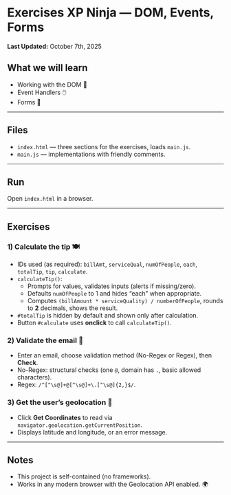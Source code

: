 # Exercises XP Ninja — DOM, Events, Forms

**Last Updated:** October 7th, 2025

## What we will learn
- Working with the DOM 🧩
- Event Handlers 🖱️
- Forms 📝

---

## Files
- `index.html` — three sections for the exercises, loads `main.js`.
- `main.js` — implementations with friendly comments.

---

## Run
Open `index.html` in a browser.

---

## Exercises

### 1) Calculate the tip 🍽️
- IDs used (as required): `billAmt`, `serviceQual`, `numOfPeople`, `each`, `totalTip`, `tip`, `calculate`.
- `calculateTip()`:
  - Prompts for values, validates inputs (alerts if missing/zero).  
  - Defaults `numOfPeople` to 1 and hides “each” when appropriate.  
  - Computes `(billAmount * serviceQuality) / numberOfPeople`, rounds to **2** decimals, shows the result.  
- `#totalTip` is hidden by default and shown only after calculation.  
- Button `#calculate` uses **onclick** to call `calculateTip()`.

### 2) Validate the email 📧
- Enter an email, choose validation method (No-Regex or Regex), then **Check**.  
- No-Regex: structural checks (one `@`, domain has `.`, basic allowed characters).  
- Regex: `/^[^\s@]+@[^\s@]+\.[^\s@]{2,}$/`.

### 3) Get the user’s geolocation 📍
- Click **Get Coordinates** to read via `navigator.geolocation.getCurrentPosition`.  
- Displays latitude and longitude, or an error message.

---

## Notes
- This project is self-contained (no frameworks).  
- Works in any modern browser with the Geolocation API enabled. 🌍
